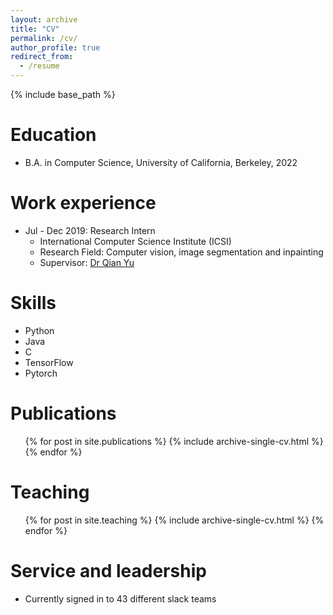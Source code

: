 ```yaml
---
layout: archive
title: "CV"
permalink: /cv/
author_profile: true
redirect_from:
  - /resume
---
```


{% include base_path %}

Education
======
* B.A. in Computer Science, University of California, Berkeley, 2022

Work experience
======
* Jul - Dec 2019: Research Intern
  * International Computer Science Institute (ICSI)
  * Research Field: Computer vision, image segmentation and inpainting
  * Supervisor: <a href="https://yuqian1023.github.io/">Dr Qian Yu</a>
  
Skills
======
* Python
* Java
* C
* TensorFlow
* Pytorch

Publications
======
  <ul>{% for post in site.publications %}
    {% include archive-single-cv.html %}
  {% endfor %}</ul>
  
  
Teaching
======
  <ul>{% for post in site.teaching %}
    {% include archive-single-cv.html %}
  {% endfor %}</ul>
  
Service and leadership
======
* Currently signed in to 43 different slack teams
